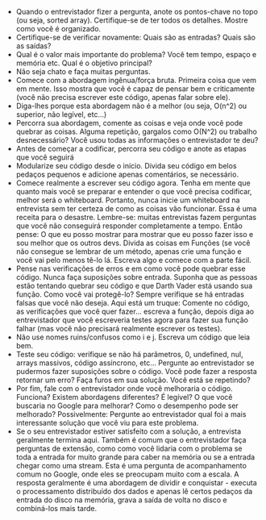 - Quando o entrevistador fizer a pergunta, anote os pontos-chave no topo (ou seja, sorted array). Certifique-se de ter todos os detalhes. Mostre como você é organizado.
- Certifique-se de verificar novamente: Quais são as entradas? Quais são as saídas?
- Qual é o valor mais importante do problema? Você tem tempo, espaço e memória etc. Qual é o objetivo principal?
- Não seja chato e faça muitas perguntas.
- Comece com a abordagem ingênua/força bruta. Primeira coisa que vem em mente. Isso mostra que você é capaz de pensar bem e criticamente (você não precisa escrever este código, apenas falar sobre ele).
- Diga-lhes porque esta abordagem não é a melhor (ou seja, O(n^2) ou superior, não legível, etc...)
- Percorra sua abordagem, comente as coisas e veja onde você pode quebrar as coisas. Alguma repetição, gargalos como O(N^2) ou trabalho desnecessário? Você usou todas as informações o entrevistador te deu?
- Antes de começar a codificar, percorra seu código e anote as etapas que você seguirá
- Modularize seu código desde o início. Divida seu código em belos pedaços pequenos e adicione apenas comentários, se necessário.
- Comece realmente a escrever seu código agora. Tenha em mente que quanto mais você se preparar e entender o que você precisa codificar, melhor será o whiteboard. Portanto, nunca inicie um whiteboard na entrevista sem ter certeza de como as coisas vão funcionar. Essa é uma receita para o desastre. Lembre-se: muitas entrevistas fazem perguntas que você não conseguirá responder completamente a tempo. Então pense: O que eu posso mostrar para mostrar que eu posso fazer isso e sou melhor que os outros devs. Divida as coisas em Funções (se você não consegue se lembrar de um método, apenas crie uma função e você vai pelo menos tê-lo lá. Escreva algo e comece com a parte fácil.
- Pense nas verificações de erros e em como você pode quebrar esse código. Nunca faça suposições sobre entrada. Suponha que as pessoas estão tentando quebrar seu código e que Darth Vader está usando sua função. Como você vai protegê-lo? Sempre verifique se há entradas falsas que você não deseja. Aqui está um truque: Comente no código, as verificações que você quer fazer... escreva a função, depois diga ao entrevistador que você escreveria testes agora para fazer sua função falhar (mas você não precisará realmente escrever os testes).
- Não use nomes ruins/confusos como i e j. Escreva um código que leia bem.
- Teste seu código: verifique se não há parâmetros, 0, undefined, nul, arrays massivos, código assíncrono, etc… Pergunte ao entrevistador se pudermos fazer suposições sobre o código. Você pode fazer a resposta retornar um erro? Faça furos em sua solução. Você está se repetindo?
- Por fim, fale com o entrevistador onde você melhoraria o código. Funciona? Existem abordagens diferentes? É legível? O que você buscaria no Google para melhorar? Como o desempenho pode ser melhorado? Possivelmente: Pergunte ao entrevistador qual foi a mais interessante solução que você viu para este problema.
- Se o seu entrevistador estiver satisfeito com a solução, a entrevista geralmente termina aqui. Também é comum que o entrevistador faça perguntas de extensão, como como você lidaria com o problema se toda a entrada for muito grande para caber na memória ou se a entrada chegar como uma stream. Esta é uma pergunta de acompanhamento comum no Google, onde eles se preocupam muito com a escala. A resposta geralmente é uma abordagem de dividir e conquistar - executa o processamento distribuído dos dados e apenas lê certos pedaços da entrada do disco na memória, grava a saída de volta no disco e  combiná-los mais tarde.